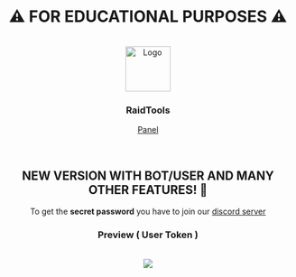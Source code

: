 
<div align="center">
<h1>⚠ FOR EDUCATIONAL PURPOSES ⚠</h1><BR>
  <a href="https://https://github.com/LucasB25/web-panais">
    <img src="https://raidtools.herokuapp.com/logo.png" alt="Logo" width="80" height="80">
  </a>
  <h3>RaidTools</h3>
  <p>
    <a href="https://raidtools.ml/">Panel</a>
  </p>
<br>

<h2>NEW VERSION WITH BOT/USER AND MANY OTHER FEATURES! 🌟</h2>

<p> To get the <strong>secret password</strong> you have to join our <a href="https://discord.gg/8FY29PErFm">discord server</a>

### Preview ( User Token )

</p><br>
<img src="https://cdn.discordapp.com/attachments/990265374069112875/994464042238357584/unknown.png">

</div>
